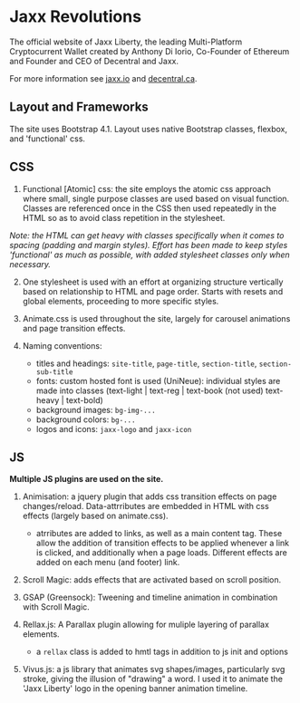 # **Jaxx Revolutions**

The official website of Jaxx Liberty, the leading Multi-Platform Cryptocurrent Wallet created by Anthony Di Iorio, Co-Founder of Ethereum and Founder and CEO of Decentral and Jaxx.

For more information see [jaxx.io](https://jaxx.io) and [decentral.ca](https://decentral.ca).

## **Layout and Frameworks**

The site uses Bootstrap 4.1. Layout uses native Bootstrap classes, flexbox, and 'functional' css.

## **CSS**

1. Functional [Atomic] css: the site employs the atomic css approach where small, single purpose classes are used based on visual function. Classes are referenced once in the CSS then used repeatedly in the HTML so as to avoid class repetition in the stylesheet.

*Note: the HTML can get heavy with classes specifically when it comes to spacing (padding and margin styles). Effort has been made to keep styles 'functional' as much as possible, with added stylesheet classes only when necessary.*

2. One stylesheet is used with an effort at organizing structure vertically based on relationship to HTML and page order. Starts with resets and global elements, proceeding to more specific styles.

3. Animate.css is used throughout the site, largely for carousel animations and page transition effects.

4. Naming conventions: 

    - titles and headings: `site-title`, `page-title`, `section-title`, `section-sub-title`
    - fonts: custom hosted font is used (UniNeue): individual styles are made into classes (text-light | text-reg | text-book (not used) text-heavy | text-bold)
    - background images: `bg-img-...`
    - background colors: `bg-...`
    - logos and icons: `jaxx-logo` and `jaxx-icon`


## **JS**

**Multiple JS plugins are used on the site.**

1. Animisation: a jquery plugin that adds css transition effects on page changes/reload. Data-attrributes are embedded in HTML with css effects (largely based on animate.css).
    - atrributes are added to <a> links, as well as a main content tag. These allow the addition of transition effects to be applied whenever a link is clicked, and additionally when a page loads. Different effects are added on each menu (and footer) link.

2. Scroll Magic: adds effects that are activated based on scroll position.

3. GSAP (Greensock): Tweening and timeline animation in combination with Scroll Magic.

4. Rellax.js: A Parallax plugin allowing for muliple layering of parallax elements.
    - a `rellax` class is added to hmtl tags in addition to js init and options

5. Vivus.js: a js library that animates svg shapes/images, particularly svg stroke, giving the illusion of "drawing" a word. I used it to animate the 'Jaxx Liberty' logo in the opening banner animation timeline.  
